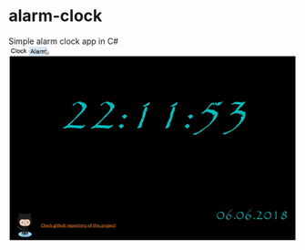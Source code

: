 # alarm-clock
Simple alarm clock app in C# <br />
![alt-text](https://github.com/artkwi/alarm-clock/blob/gif/AlarmClock/AlarmClock/Resources/alarm-clock2.gif)
